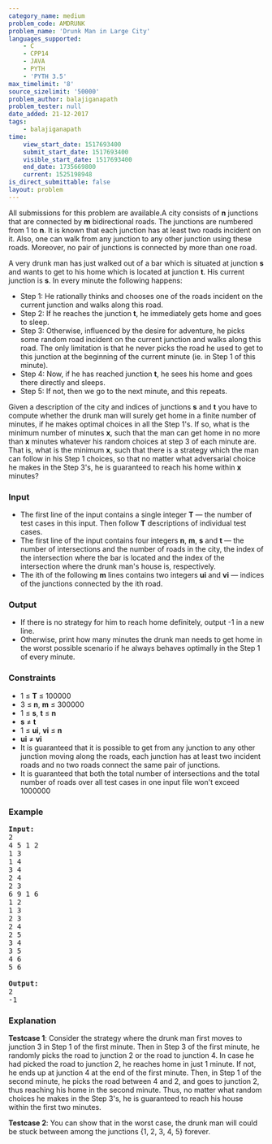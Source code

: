 ```yaml
---
category_name: medium
problem_code: AMDRUNK
problem_name: 'Drunk Man in Large City'
languages_supported:
    - C
    - CPP14
    - JAVA
    - PYTH
    - 'PYTH 3.5'
max_timelimit: '8'
source_sizelimit: '50000'
problem_author: balajiganapath
problem_tester: null
date_added: 21-12-2017
tags:
    - balajiganapath
time:
    view_start_date: 1517693400
    submit_start_date: 1517693400
    visible_start_date: 1517693400
    end_date: 1735669800
    current: 1525198948
is_direct_submittable: false
layout: problem
---
```

All submissions for this problem are available.A city consists of **n** junctions that are connected by **m** bidirectional roads. The junctions are numbered from 1 to **n**. It is known that each junction has at least two roads incident on it. Also, one can walk from any junction to any other junction using these roads. Moreover, no pair of junctions is connected by more than one road.

A very drunk man has just walked out of a bar which is situated at junction **s** and wants to get to his home which is located at junction **t**. His current junction is **s**. In every minute the following happens:

- Step 1: He rationally thinks and chooses one of the roads incident on the current junction and walks along this road.
- Step 2: If he reaches the junction **t**, he immediately gets home and goes to sleep.
- Step 3: Otherwise, influenced by the desire for adventure, he picks some random road incident on the current junction and walks along this road. The only limitation is that he never picks the road he used to get to this junction at the beginning of the current minute (ie. in Step 1 of this minute).
- Step 4: Now, if he has reached junction **t**, he sees his home and goes there directly and sleeps.
- Step 5: If not, then we go to the next minute, and this repeats.

Given a description of the city and indices of junctions **s** and **t** you have to compute whether the drunk man will surely get home in a finite number of minutes, if he makes optimal choices in all the Step 1's. If so, what is the minimum number of minutes **x**, such that the man can get home in no more than **x** minutes whatever his random choices at step 3 of each minute are. That is, what is the minimum **x**, such that there is a strategy which the man can follow in his Step 1 choices, so that no matter what adversarial choice he makes in the Step 3's, he is guaranteed to reach his home within **x** minutes?

### Input

- The first line of the input contains a single integer **T** — the number of test cases in this input. Then follow **T** descriptions of individual test cases.
- The first line of the input contains four integers **n**, **m**, **s** and **t** — the number of intersections and the number of roads in the city, the index of the intersection where the bar is located and the index of the intersection where the drunk man's house is, respectively.
- The ith of the following **m** lines contains two integers **ui** and **vi** — indices of the junctions connected by the ith road.

### Output

- If there is no strategy for him to reach home definitely, output -1 in a new line.
- Otherwise, print how many minutes the drunk man needs to get home in the worst possible scenario if he always behaves optimally in the Step 1 of every minute.

### Constraints

- 1 ≤ **T** ≤ 100000
- 3 ≤ **n**, **m** ≤ 300000
- 1 ≤ **s**, **t** ≤ **n**
- **s** ≠ **t**
- 1 ≤ **ui**, **vi** ≤ **n**
- **ui** ≠ **vi**
- It is guaranteed that it is possible to get from any junction to any other junction moving along the roads, each junction has at least two incident roads and no two roads connect the same pair of junctions.
- It is guaranteed that both the total number of intersections and the total number of roads over all test cases in one input file won't exceed 1000000

### Example

<pre>
<b>Input:</b>
2
4 5 1 2
1 3
1 4
3 4
2 4
2 3
6 9 1 6
1 2
1 3
2 3
2 4
2 5
3 4
3 5
4 6
5 6

<b>Output:</b>
2
-1
</pre>
### Explanation

**Testcase 1**: Consider the strategy where the drunk man first moves to junction 3 in Step 1 of the first minute. Then in Step 3 of the first minute, he randomly picks the road to junction 2 or the road to junction 4. In case he had picked the road to junction 2, he reaches home in just 1 minute. If not, he ends up at junction 4 at the end of the first minute. Then, in Step 1 of the second minute, he picks the road between 4 and 2, and goes to junction 2, thus reaching his home in the second minute. Thus, no matter what random choices he makes in the Step 3's, he is guaranteed to reach his house within the first two minutes.

**Testcase 2**: You can show that in the worst case, the drunk man will could be stuck between among the junctions {1, 2, 3, 4, 5} forever.

